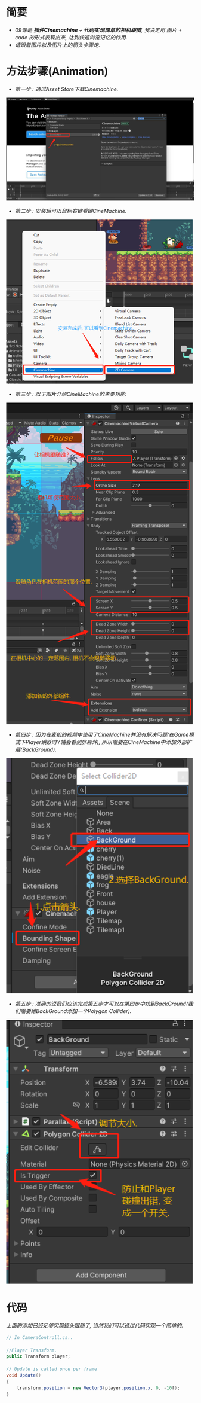 # 简要
- *09课是 **插件Cinemachine + 代码实现简单的相机跟随**, 我决定用 *图片 + code* 的形式表现出来, 达到快速浏览记忆的作用.*
- *请跟着图片以及图片上的箭头步骤走.*

# 方法步骤(Animation)  

- *第一步 : 通过Asset Store下载Cinemachine.*  
<img src = "https://raw.githubusercontent.com/Sugar0612/Fox/main/Menu/09.Cinemachine/image/09_1.jpg" width="700" alt="">  

- *第二步 : 安装后可以鼠标右键看键CineMachine.*  
<img src = "https://raw.githubusercontent.com/Sugar0612/Fox/main/Menu/09.Cinemachine/image/09_2.png" width="500" alt="">  

- *第三步 : 以下图片介绍CineMachine的主要功能.*  
<img src = "https://raw.githubusercontent.com/Sugar0612/Fox/main/Menu/09.Cinemachine/image/09_3.png" width="500" alt="">  

- *第四步 : 因为在麦扣的视频中使用了CineMachine并没有解决问题(在Game模式下Player跳跃时Y轴会看到屏幕外), 所以需要在CineMachine中添加外部扩展(BackGround).*  
<img src = "https://raw.githubusercontent.com/Sugar0612/Fox/main/Menu/09.Cinemachine/image/09_4.png" width="500" alt="">   

- *第五步 : 准确的说我们应该完成第五步才可以在第四步中找到BackGround(我们需要给BackGround添加一个Polygon Collider).*  
<img src = "https://raw.githubusercontent.com/Sugar0612/Fox/main/Menu/09.Cinemachine/image/09_5.png" width="500" alt="">   

# 代码  
*上面的添加已经足够实现镜头跟随了, 当然我们可以通过代码实现一个简单的.*  

```cs
// In CameraControll.cs..

//Player Transform.
public Transform player;

// Update is called once per frame
void Update()
{
    transform.position = new Vector3(player.position.x, 0, -10f);
}
```
